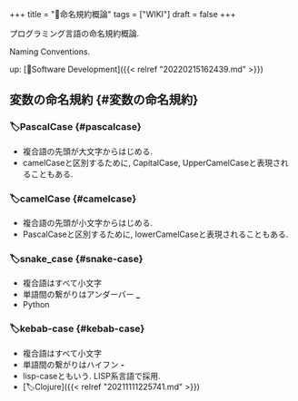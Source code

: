 +++
title = "📝命名規約概論"
tags = ["WIKI"]
draft = false
+++

プログラミング言語の命名規約概論.

Naming Conventions.

up: [📂Software Development]({{< relref "20220215162439.md" >}})


## 変数の命名規約 {#変数の命名規約}


### 🏷PascalCase {#pascalcase}

-   複合語の先頭が大文字からはじめる.
-   camelCaseと区別するために, CapitalCase, UpperCamelCaseと表現されることもある.


### 🏷camelCase {#camelcase}

-   複合語の先頭が小文字からはじめる.
-   PascalCaseと区別するために, lowerCamelCaseと表現されることもある.


### 🏷snake_case {#snake-case}

-   複合語はすべて小文字
-   単語間の繋がりはアンダーバー **_**
-   Python


### 🏷kebab-case {#kebab-case}

-   複合語はすべて小文字
-   単語間の繋がりはハイフン **-**
-   lisp-caseともいう. LISP系言語で採用.
-   [🏷Clojure]({{< relref "20211111225741.md" >}})
